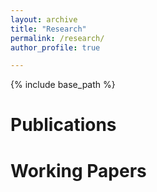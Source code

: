 ```yaml
---
layout: archive
title: "Research"
permalink: /research/
author_profile: true

---
```


{% include base_path %}


Publications
======

  
Working Papers
======

  

